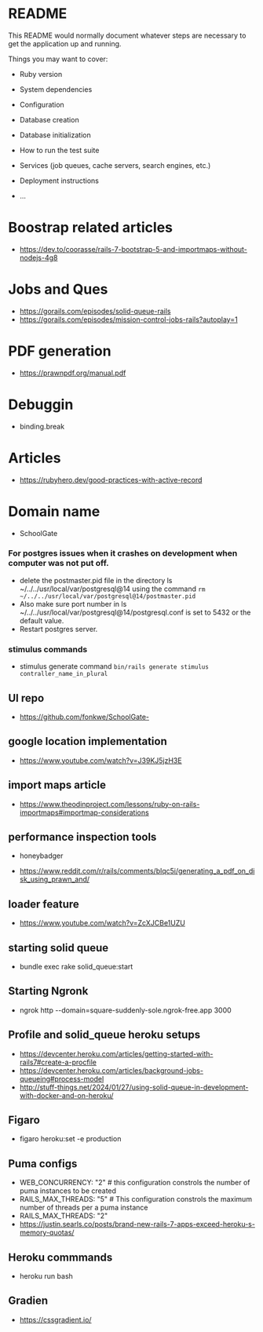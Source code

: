 # README

This README would normally document whatever steps are necessary to get the
application up and running.

Things you may want to cover:

* Ruby version

* System dependencies

* Configuration

* Database creation

* Database initialization

* How to run the test suite

* Services (job queues, cache servers, search engines, etc.)

* Deployment instructions

* ...

# Boostrap related articles
- https://dev.to/coorasse/rails-7-bootstrap-5-and-importmaps-without-nodejs-4g8

# Jobs and Ques
- https://gorails.com/episodes/solid-queue-rails
- https://gorails.com/episodes/mission-control-jobs-rails?autoplay=1

# PDF generation
- https://prawnpdf.org/manual.pdf

# Debuggin
- binding.break

# Articles
- https://rubyhero.dev/good-practices-with-active-record

# Domain name
- SchoolGate

### For postgres issues when it crashes on development when computer was not put off.
- delete the postmaster.pid file in the directory ls ~/../../usr/local/var/postgresql@14 using the command
`rm ~/../../usr/local/var/postgresql@14/postmaster.pid`
- Also make sure port number in ls ~/../../usr/local/var/postgresql@14/postgresql.conf is set to 5432 or the default value.
- Restart postgres server.

### stimulus commands
- stimulus generate command
`bin/rails generate stimulus contraller_name_in_plural`

## UI repo
- https://github.com/fonkwe/SchoolGate-

## google location implementation
- https://www.youtube.com/watch?v=J39KJ5jzH3E

## import maps article
- https://www.theodinproject.com/lessons/ruby-on-rails-importmaps#importmap-considerations

## performance inspection tools
- honeybadger

- https://www.reddit.com/r/rails/comments/blqc5i/generating_a_pdf_on_disk_using_prawn_and/

## loader feature
- https://www.youtube.com/watch?v=ZcXJCBe1UZU

## starting solid queue
- bundle exec rake solid_queue:start

## Starting Ngronk
- ngrok http --domain=square-suddenly-sole.ngrok-free.app 3000

## Profile and solid_queue heroku setups
- https://devcenter.heroku.com/articles/getting-started-with-rails7#create-a-procfile
- https://devcenter.heroku.com/articles/background-jobs-queueing#process-model
- http://stuff-things.net/2024/01/27/using-solid-queue-in-development-with-docker-and-on-heroku/

## Figaro
- figaro heroku:set -e production

## Puma configs
- WEB_CONCURRENCY: "2" # this configuration constrols the number of puma instances to be created
- RAILS_MAX_THREADS: "5" # This configuration constrols the maximum number of threads per a puma instance
- RAILS_MAX_THREADS: "2"
- https://justin.searls.co/posts/brand-new-rails-7-apps-exceed-heroku-s-memory-quotas/

## Heroku commmands
- heroku run bash

## Gradien
- https://cssgradient.io/